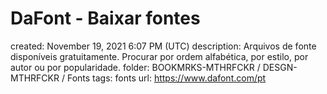 # DaFont - Baixar fontes

created: November 19, 2021 6:07 PM (UTC)
description: Arquivos de fonte disponíveis gratuitamente. Procurar por ordem alfabética, por estilo, por autor ou por popularidade.
folder: BOOKMRKS-MTHRFCKR / DESGN-MTHRFCKR / Fonts
tags: fonts
url: https://www.dafont.com/pt